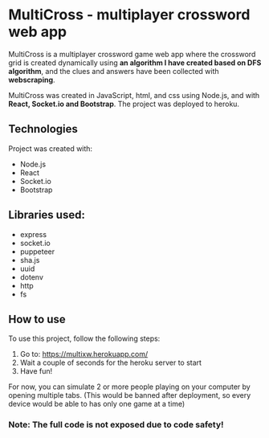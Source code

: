 # MultiCross - multiplayer crossword web app
MultiCross is a multiplayer crossword game web app where the crossword grid is created dynamically using <b>an algorithm I have created based on DFS algorithm</b>, and the clues and answers have been collected with <b>webscraping</b>.

MultiCross was created in JavaScript, html, and css using Node.js, and with <b>React, Socket.io and Bootstrap</b>.
The project was deployed to heroku.

## Technologies
Project was created with:
* Node.js
* React
* Socket.io
* Bootstrap

 ## Libraries used:
 * express
 * socket.io
 * puppeteer
 * sha.js
 * uuid
 * dotenv
 * http
 * fs
	
## How to use
To use this project, follow the following steps:
 1) Go to: https://multixw.herokuapp.com/ 
 2) Wait a couple of seconds for the heroku server to start
 3) Have fun!

For now, you can simulate 2 or more people playing on your computer by opening multiple tabs. (This would be banned after deployment, so every device would be able to has only one game at a time)

### Note: The full code is not exposed due to code safety!

